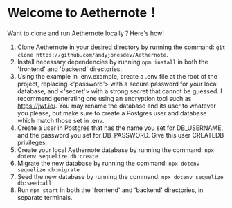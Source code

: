 # Welcome to Aethernote！



Want to clone and run Aethernote locally？Here's how!
1. Clone Aethernote in your desired directory by running the command: ```git clone https://github.com/andyjonesdev/Aethernote```.
2. Install necessary dependencies by running ```npm install``` in both the 'frontend' and 'backend' directories.
3. Using the example in .env.example, create a .env file at the root of the project, replacing <'password'> with a secure password for your local database, 
and <'secret'> with a strong secret that cannot be guessed. I recommend generating one using an encryption tool such as https://jwt.io/. 
You may rename the database and its user to whatever you please, but make sure to create a Postgres user and database which match those set in .env.
4. Create a user in Postgres that has the name you set for DB_USERNAME, and the password you set for DB_PASSWORD. Give this user CREATEDB privileges. 
5. Create your local Aethernote database by running the command: ```npx dotenv sequelize db:create```
6. Migrate the new database by running the command: ```npx dotenv sequelize db:migrate```
7. Seed the new database by running the command: ```npx dotenv sequelize db:seed:all```
8. Run ```npm start``` in both the 'frontend' and 'backend' directories, in separate terminals.
